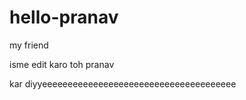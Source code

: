 # hello-pranav
my friend



isme edit karo toh pranav


kar diyyeeeeeeeeeeeeeeeeeeeeeeeeeeeeeeeeeeeeee
